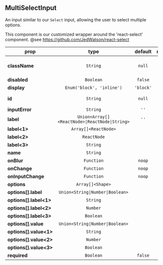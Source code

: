 ## MultiSelectInput

An input similar to our `Select` input, allowing the user to select multiple options.

This component is our customized wrapper around the 'react-select' component.
@see https://github.com/JedWatson/react-select

prop | type | default | required | description
---- | :----: | :-------: | :--------: | -----------
**className** | `String` | `null` | :x: | Additional class names
**disabled** | `Boolean` | `false` | :x: | 
**display** | `Enum('block', 'inline')` | `'block'` | :x: | 
**id** | `String` | `null` | :x: | HTML id attribute
**inputError** | `String` | `''` | :x: | 
**label** | `Union<Array[]<ReactNode>\|ReactNode\|String>` | `''` | :x: | 
**label<1>** | `Array[]<ReactNode>` |  | :x: | 
**label<2>** | `ReactNode` |  | :x: | 
**label<3>** | `String` |  | :x: | 
**name** | `String` |  | :white_check_mark: | 
**onBlur** | `Function` | `noop` | :x: | 
**onChange** | `Function` | `noop` | :x: | 
**onInputChange** | `Function` | `noop` | :x: | 
**options** | `Array[]<Shape>` |  | :white_check_mark: | 
**options[].label** | `Union<String\|Number\|Boolean>` |  | :x: | 
**options[].label<1>** | `String` |  | :x: | 
**options[].label<2>** | `Number` |  | :x: | 
**options[].label<3>** | `Boolean` |  | :x: | 
**options[].value** | `Union<String\|Number\|Boolean>` |  | :x: | 
**options[].value<1>** | `String` |  | :x: | 
**options[].value<2>** | `Number` |  | :x: | 
**options[].value<3>** | `Boolean` |  | :x: | 
**required** | `Boolean` | `false` | :x: | 

